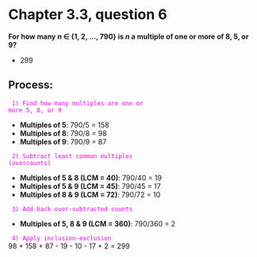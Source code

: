 # Chapter 3.3, question 6

**For how many $n$ $\in$ {1, 2, ..., 790} is $n$ a multiple of one or more of 8, 5, or 9?**
- 299

## Process:
<code style="color : fuchsia"> 1) Find how many multiples are one or more 5, 8, or 9 </code>
- **Multiples of 5**: 790/5 = 158
- **Multiples of 8**: 790/8 = 98
- **Multiples of 9**: 790/9 = 87

<code style="color : fuchsia"> 2) Subtract least common multiples (overcounts) </code>
- **Multiples of 5 & 8 (LCM = 40)**: 790/40 = 19
- **Multiples of 5 & 9 (LCM = 45)**: 790/45 = 17
- **Multiples of 8 & 9 (LCM = 72)**: 790/72 = 10

<code style="color : fuchsia"> 3) Add back over-subtracted counts </code>
- **Multiples of 5, 8 & 9 (LCM = 360)**: 790/360 = 2

<code style="color : fuchsia"> 4) Apply inclusion-exclusion </code> <br>
98 + 158 + 87 - 19 - 10 - 17 + 2 = 299

